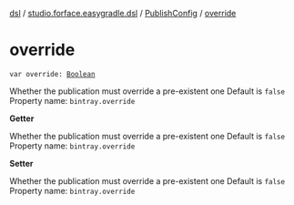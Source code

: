 [dsl](../../index.md) / [studio.forface.easygradle.dsl](../index.md) / [PublishConfig](index.md) / [override](./override.md)

# override

`var override: `[`Boolean`](https://kotlinlang.org/api/latest/jvm/stdlib/kotlin/-boolean/index.html)

Whether the publication must override a pre-existent one
Default is `false`
Property name: `bintray.override`

**Getter**

Whether the publication must override a pre-existent one
Default is `false`
Property name: `bintray.override`

**Setter**

Whether the publication must override a pre-existent one
Default is `false`
Property name: `bintray.override`

